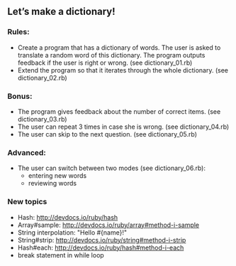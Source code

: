 ## Let’s make a dictionary!

### Rules:

- Create a program that has a dictionary of words. The user is asked to
  translate a random word of this dictionary. The program outputs feedback if
  the user is right or wrong. (see dictionary_01.rb)
- Extend the program so that it iterates through the whole dictionary. (see
  dictionary_02.rb)

### Bonus:

- The program gives feedback about the number of correct items. (see
  dictionary_03.rb)
- The user can repeat 3 times in case she is wrong. (see dictionary_04.rb)
- The user can skip to the next question. (see dictionary_05.rb)

### Advanced:

- The user can switch between two modes (see dictionary_06.rb):
  - entering new words
  - reviewing words

### New topics

- Hash: http://devdocs.io/ruby/hash
- Array#sample: http://devdocs.io/ruby/array#method-i-sample
- String interpolation: "Hello #{name}!"
- String#strip: http://devdocs.io/ruby/string#method-i-strip
- Hash#each: http://devdocs.io/ruby/hash#method-i-each
- break statement in while loop
